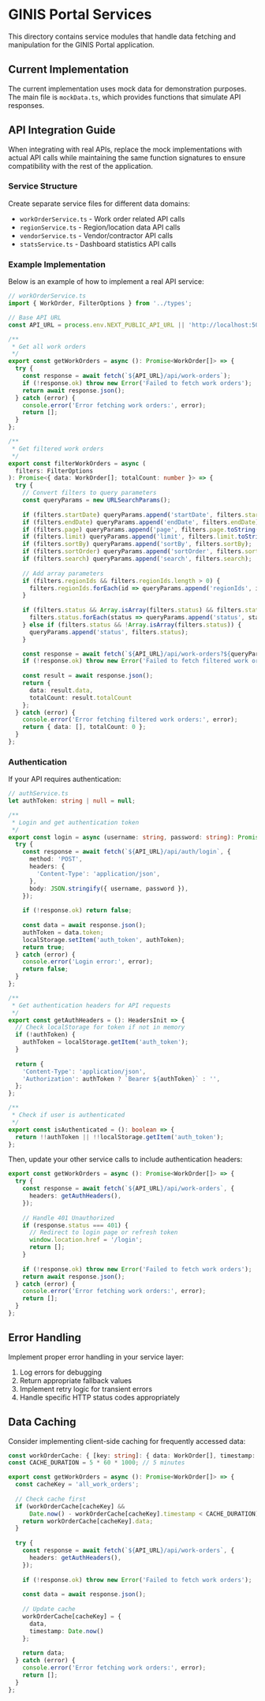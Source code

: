 # GINIS Portal Services

This directory contains service modules that handle data fetching and manipulation for the GINIS Portal application.

## Current Implementation

The current implementation uses mock data for demonstration purposes. The main file is `mockData.ts`, which provides functions that simulate API responses.

## API Integration Guide

When integrating with real APIs, replace the mock implementations with actual API calls while maintaining the same function signatures to ensure compatibility with the rest of the application.

### Service Structure

Create separate service files for different data domains:

- `workOrderService.ts` - Work order related API calls
- `regionService.ts` - Region/location data API calls
- `vendorService.ts` - Vendor/contractor API calls
- `statsService.ts` - Dashboard statistics API calls

### Example Implementation

Below is an example of how to implement a real API service:

```typescript
// workOrderService.ts
import { WorkOrder, FilterOptions } from '../types';

// Base API URL
const API_URL = process.env.NEXT_PUBLIC_API_URL || 'http://localhost:5000';

/**
 * Get all work orders
 */
export const getWorkOrders = async (): Promise<WorkOrder[]> => {
  try {
    const response = await fetch(`${API_URL}/api/work-orders`);
    if (!response.ok) throw new Error('Failed to fetch work orders');
    return await response.json();
  } catch (error) {
    console.error('Error fetching work orders:', error);
    return [];
  }
};

/**
 * Get filtered work orders
 */
export const filterWorkOrders = async (
  filters: FilterOptions
): Promise<{ data: WorkOrder[]; totalCount: number }> => {
  try {
    // Convert filters to query parameters
    const queryParams = new URLSearchParams();
    
    if (filters.startDate) queryParams.append('startDate', filters.startDate);
    if (filters.endDate) queryParams.append('endDate', filters.endDate);
    if (filters.page) queryParams.append('page', filters.page.toString());
    if (filters.limit) queryParams.append('limit', filters.limit.toString());
    if (filters.sortBy) queryParams.append('sortBy', filters.sortBy);
    if (filters.sortOrder) queryParams.append('sortOrder', filters.sortOrder);
    if (filters.search) queryParams.append('search', filters.search);
    
    // Add array parameters
    if (filters.regionIds && filters.regionIds.length > 0) {
      filters.regionIds.forEach(id => queryParams.append('regionIds', id));
    }
    
    if (filters.status && Array.isArray(filters.status) && filters.status.length > 0) {
      filters.status.forEach(status => queryParams.append('status', status));
    } else if (filters.status && !Array.isArray(filters.status)) {
      queryParams.append('status', filters.status);
    }

    const response = await fetch(`${API_URL}/api/work-orders?${queryParams.toString()}`);
    if (!response.ok) throw new Error('Failed to fetch filtered work orders');
    
    const result = await response.json();
    return {
      data: result.data,
      totalCount: result.totalCount
    };
  } catch (error) {
    console.error('Error fetching filtered work orders:', error);
    return { data: [], totalCount: 0 };
  }
};
```

### Authentication

If your API requires authentication:

```typescript
// authService.ts
let authToken: string | null = null;

/**
 * Login and get authentication token
 */
export const login = async (username: string, password: string): Promise<boolean> => {
  try {
    const response = await fetch(`${API_URL}/api/auth/login`, {
      method: 'POST',
      headers: {
        'Content-Type': 'application/json',
      },
      body: JSON.stringify({ username, password }),
    });
    
    if (!response.ok) return false;
    
    const data = await response.json();
    authToken = data.token;
    localStorage.setItem('auth_token', authToken);
    return true;
  } catch (error) {
    console.error('Login error:', error);
    return false;
  }
};

/**
 * Get authentication headers for API requests
 */
export const getAuthHeaders = (): HeadersInit => {
  // Check localStorage for token if not in memory
  if (!authToken) {
    authToken = localStorage.getItem('auth_token');
  }
  
  return {
    'Content-Type': 'application/json',
    'Authorization': authToken ? `Bearer ${authToken}` : '',
  };
};

/**
 * Check if user is authenticated
 */
export const isAuthenticated = (): boolean => {
  return !!authToken || !!localStorage.getItem('auth_token');
};
```

Then, update your other service calls to include authentication headers:

```typescript
export const getWorkOrders = async (): Promise<WorkOrder[]> => {
  try {
    const response = await fetch(`${API_URL}/api/work-orders`, {
      headers: getAuthHeaders(),
    });
    
    // Handle 401 Unauthorized
    if (response.status === 401) {
      // Redirect to login page or refresh token
      window.location.href = '/login';
      return [];
    }
    
    if (!response.ok) throw new Error('Failed to fetch work orders');
    return await response.json();
  } catch (error) {
    console.error('Error fetching work orders:', error);
    return [];
  }
};
```

## Error Handling

Implement proper error handling in your service layer:

1. Log errors for debugging
2. Return appropriate fallback values
3. Implement retry logic for transient errors
4. Handle specific HTTP status codes appropriately

## Data Caching

Consider implementing client-side caching for frequently accessed data:

```typescript
const workOrderCache: { [key: string]: { data: WorkOrder[], timestamp: number } } = {};
const CACHE_DURATION = 5 * 60 * 1000; // 5 minutes

export const getWorkOrders = async (): Promise<WorkOrder[]> => {
  const cacheKey = 'all_work_orders';
  
  // Check cache first
  if (workOrderCache[cacheKey] && 
      Date.now() - workOrderCache[cacheKey].timestamp < CACHE_DURATION) {
    return workOrderCache[cacheKey].data;
  }
  
  try {
    const response = await fetch(`${API_URL}/api/work-orders`, {
      headers: getAuthHeaders(),
    });
    
    if (!response.ok) throw new Error('Failed to fetch work orders');
    
    const data = await response.json();
    
    // Update cache
    workOrderCache[cacheKey] = {
      data,
      timestamp: Date.now()
    };
    
    return data;
  } catch (error) {
    console.error('Error fetching work orders:', error);
    return [];
  }
};
``` 